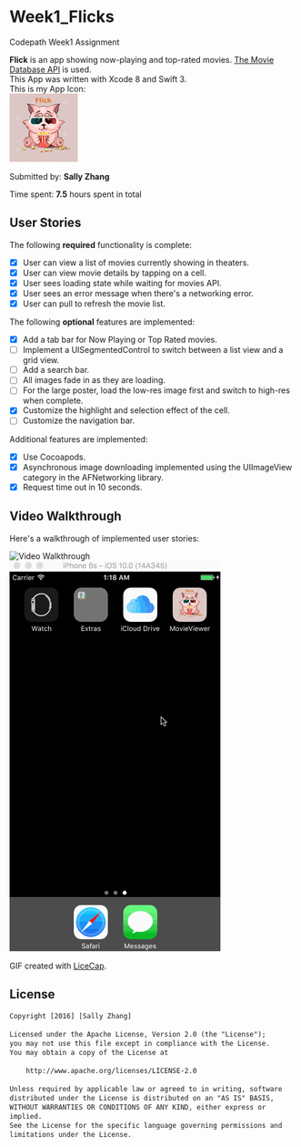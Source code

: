 # Week1_Flicks
Codepath Week1 Assignment

**Flick** is an app showing now-playing and top-rated movies. [The Movie Database API](http://docs.themoviedb.apiary.io/#) is used.  
This App was written with Xcode 8 and Swift 3.     
This is my App Icon:  
<img src="MovieViewer/Assets.xcassets/AppIcon.appiconset/Icon-App-40x40@3x.png" title="App Icon" width="" alt="App Icon" />  

Submitted by: **Sally Zhang**

Time spent: **7.5** hours spent in total

## User Stories

The following **required** functionality is complete:  

* [x] User can view a list of movies currently showing in theaters.  
* [x] User can view movie details by tapping on a cell. 
* [x] User sees loading state while waiting for movies API. 
* [x] User sees an error message when there's a networking error.
* [x] User can pull to refresh the movie list.

The following **optional** features are implemented:  

* [x] Add a tab bar for Now Playing or Top Rated movies.  
* [ ] Implement a UISegmentedControl to switch between a list view and a grid view.  
* [ ] Add a search bar.  
* [ ] All images fade in as they are loading.  
* [ ] For the large poster, load the low-res image first and switch to high-res when complete.  
* [x] Customize the highlight and selection effect of the cell.  
* [ ] Customize the navigation bar.  

Additional features are implemented:  

* [x] Use Cocoapods.  
* [x] Asynchronous image downloading implemented using the UIImageView category in the AFNetworking library.  
* [x] Request time out in 10 seconds.  

## Video Walkthrough 

Here's a walkthrough of implemented user stories:

<img src='LiceCapGifs/overview.gif' title='Video Walkthrough' width='' alt='Video Walkthrough' />

<img src='LiceCapGifs/network_issue.gif' title='Network Issue' width='' alt='Network Issue' />

GIF created with [LiceCap](http://www.cockos.com/licecap/).

## License

    Copyright [2016] [Sally Zhang]

    Licensed under the Apache License, Version 2.0 (the "License");
    you may not use this file except in compliance with the License.
    You may obtain a copy of the License at

        http://www.apache.org/licenses/LICENSE-2.0

    Unless required by applicable law or agreed to in writing, software
    distributed under the License is distributed on an "AS IS" BASIS,
    WITHOUT WARRANTIES OR CONDITIONS OF ANY KIND, either express or implied.
    See the License for the specific language governing permissions and
    limitations under the License.
